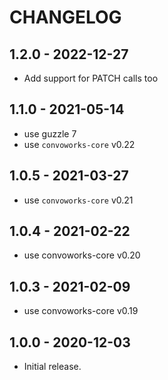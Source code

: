 # CHANGELOG

## 1.2.0 - 2022-12-27

* Add support for PATCH calls too

## 1.1.0 - 2021-05-14

* use guzzle 7
* use `convoworks-core` v0.22

## 1.0.5 - 2021-03-27

* use `convoworks-core` v0.21

## 1.0.4 - 2021-02-22

* use convoworks-core v0.20

## 1.0.3 - 2021-02-09

* use convoworks-core v0.19

## 1.0.0 - 2020-12-03

* Initial release.

